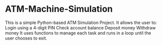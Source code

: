 # ATM-Machine-Simulation
This is a simple Python-based ATM Simulation Project. It allows the user to:  Login using a 4-digit PIN  Check account balance  Deposit money  Withdraw money  It uses functions to manage each task and runs in a loop until the user chooses to exit.
